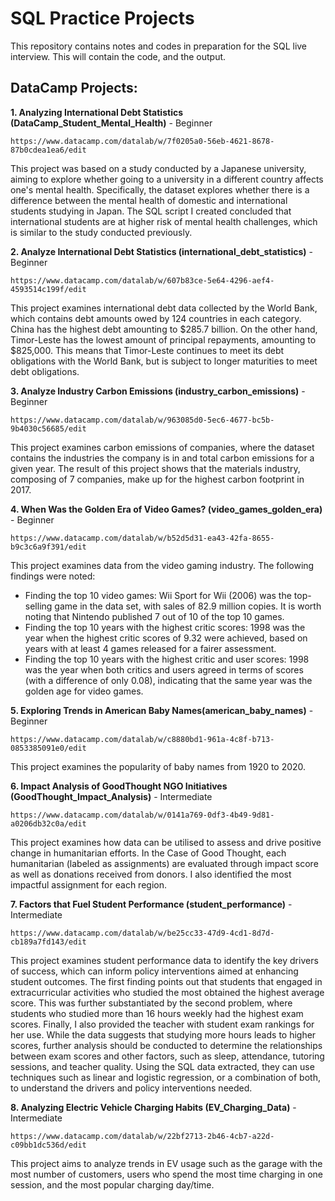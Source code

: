 # SQL Practice Projects
This repository contains notes and codes in preparation for the SQL live interview. This will contain the code, and the output. 


## DataCamp Projects:



**1. Analyzing International Debt Statistics (DataCamp_Student_Mental_Health)** - Beginner

    https://www.datacamp.com/datalab/w/7f0205a0-56eb-4621-8678-87b0cdea1ea6/edit

This project was based on a study conducted by a Japanese university, aiming to explore whether going to a university in a different country affects one's mental health. Specifically, the dataset explores whether there is a difference between the mental health of domestic and international students studying in Japan. The SQL script I created concluded that international students are at higher risk of mental health challenges, which is similar to the study conducted previously. 

**2. Analyze International Debt Statistics (international_debt_statistics)** - Beginner

    https://www.datacamp.com/datalab/w/607b83ce-5e64-4296-aef4-4593514c199f/edit

This project examines international debt data collected by the World Bank, which contains debt amounts owed by 124 countries in each category. China has the highest debt amounting to $285.7 billion. On the other hand, Timor-Leste has the lowest amount of principal repayments, amounting to $825,000. This means that Timor-Leste continues to meet its debt obligations with the World Bank, but is subject to longer maturities to meet debt obligations.

**3. Analyze Industry Carbon Emissions (industry_carbon_emissions)** - Beginner

    https://www.datacamp.com/datalab/w/963085d0-5ec6-4677-bc5b-9b4030c56685/edit

This project examines carbon emissions of companies, where the dataset contains the industries the company is in and total carbon emissions for a given year. The result of this project shows that the materials industry, composing of 7 companies, make up for the highest carbon footprint in 2017.

**4. When Was the Golden Era of Video Games? (video_games_golden_era)** - Beginner

    https://www.datacamp.com/datalab/w/b52d5d31-ea43-42fa-8655-b9c3c6a9f391/edit

This project examines data from the video gaming industry. The following findings were noted:
- Finding the top 10 video games: Wii Sport for Wii (2006) was the top-selling game in the data set, with sales of 82.9 million copies. It is worth noting that Nintendo published 7 out of 10 of the top 10 games. 
- Finding the top 10 years with the highest critic scores: 1998 was the year when the highest critic scores of 9.32 were achieved, based on years with at least 4 games released for a fairer assessment.
- Finding the top 10 years with the highest critic and user scores: 1998 was the year when both critics and users agreed in terms of scores (with a difference of only 0.08), indicating that the same year was the golden age for video games.

**5. Exploring Trends in American Baby Names(american_baby_names)** - Beginner

    https://www.datacamp.com/datalab/w/c8880bd1-961a-4c8f-b713-0853385091e0/edit

This project examines the popularity of baby names from 1920 to 2020.


**6. Impact Analysis of GoodThought NGO Initiatives (GoodThought_Impact_Analysis)** - Intermediate

    https://www.datacamp.com/datalab/w/0141a769-0df3-4b49-9d81-a0206db32c0a/edit

This project examines how data can be utilised to assess and drive positive change in humanitarian efforts. In the Case of Good Thought, each humanitarian (labeled as assignments) are evaluated through impact score as well as donations received from donors. I also identified the most impactful assignment for each region.

**7. Factors that Fuel Student Performance (student_performance)** - Intermediate

    https://www.datacamp.com/datalab/w/be25cc33-47d9-4cd1-8d7d-cb189a7fd143/edit

This project examines student performance data to identify the key drivers of success, which can inform policy interventions aimed at enhancing student outcomes. The first finding points out that students that engaged in extracurricular activities who studied the most obtained the highest average score. This was further substantiated by the second problem, where students who studied more than 16 hours weekly had the highest exam scores. Finally, I also provided the teacher with student exam rankings for her use. While the data suggests that studying more hours leads to higher scores, further analysis should be conducted to determine the relationships between exam scores and other factors, such as sleep, attendance, tutoring sessions, and teacher quality. Using the SQL data extracted, they can use techniques such as linear and logistic regression, or a combination of both, to understand the drivers and policy interventions needed. 

**8. Analyzing Electric Vehicle Charging Habits (EV_Charging_Data)** - Intermediate

    https://www.datacamp.com/datalab/w/22bf2713-2b46-4cb7-a22d-c09bb1dc536d/edit

This project aims to analyze trends in EV usage such as the garage with the most number of customers, users who spend the most time charging in one session, and the most popular charging day/time. 
